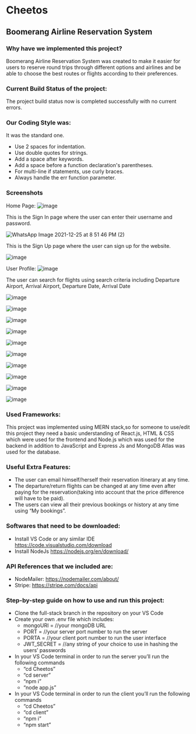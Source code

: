 # Cheetos

## Boomerang Airline Reservation System 

### Why have we implemented this project?
Boomerang Airline Reservation System was created to make it easier for users to reserve round trips through different options and airlines and be able to choose the best routes or flights according to their preferences.

### Current Build Status of the project:
The project build status now is completed successfully with no current errors.

### Our Coding Style was:
It was the standard one.
* Use 2 spaces for indentation.
* Use double quotes for strings.
* Add a space after keywords.
* Add a space before a function declaration's parentheses.
* For multi-line if statements, use curly braces.
* Always handle the err function parameter.


### Screenshots

Home Page:
![image](https://github.com/Sai-Swetha0925/Boomerang-main/assets/162849433/59eed033-f2f6-438d-89d4-b65d8007eb18)

This is the Sign In page where the user can enter their username and password.

![WhatsApp Image 2021-12-25 at 8 51 46 PM (2)](https://user-images.githubusercontent.com/89047287/147393310-ee9964b4-e9b4-4070-9c6d-2f4fb9a7c409.jpeg)

This is the Sign Up page where the user can sign up for the website. 

![image](https://github.com/Sai-Swetha0925/Boomerang-main/assets/162849433/4f7f021e-e28d-4aa4-be27-5c26be428892)


User Profile:
![image](https://github.com/Sai-Swetha0925/Boomerang-main/assets/162849433/6e106604-aa04-4e08-bdda-7961783b59b9)


The user can search for flights using search criteria including Departure Airport, Arrival Airport, Departure Date, Arrival Date 

![image](https://github.com/Sai-Swetha0925/Boomerang-main/assets/162849433/324cf0a5-dfc1-4697-a3da-2a90020cc7cc)

![image](https://github.com/Sai-Swetha0925/Boomerang-main/assets/162849433/cdef7291-fe96-44d9-8f03-824cca5ea432)


![image](https://github.com/Sai-Swetha0925/Boomerang-main/assets/162849433/9e95e3d2-12eb-45ee-9d2a-efe29df9219c)

![image](https://github.com/Sai-Swetha0925/Boomerang-main/assets/162849433/35063edf-b8c3-4350-b755-466a96ad9661)

![image](https://github.com/Sai-Swetha0925/Boomerang-main/assets/162849433/e26bb222-bde7-40da-9cd4-baa9f684245a)

![image](https://github.com/Sai-Swetha0925/Boomerang-main/assets/162849433/cbb151be-e4ab-4f2d-a6eb-dc982465c14c)

![image](https://github.com/Sai-Swetha0925/Boomerang-main/assets/162849433/5ad1f0cc-f5b4-4f0a-8c9d-ef74f6fccbfa)

![image](https://github.com/Sai-Swetha0925/Boomerang-main/assets/162849433/9c07bee2-0843-4222-b719-f6bd547ff2c2)

![image](https://github.com/Sai-Swetha0925/Boomerang-main/assets/162849433/8f0e9e65-f2b4-4528-afb6-ffb39cc9e0c0)

![image](https://github.com/Sai-Swetha0925/Boomerang-main/assets/162849433/28f6e9ca-7b2b-43ea-ab5d-1a94cf6d9e55)


### Used Frameworks:
This project was implemented using MERN stack,so for someone to use/edit this project they need a basic understanding of React.js, HTML & CSS which were used for the frontend and Node.js  which was used for the backend in addition to JavaScript and Express Js and MongoDB Atlas was used for the database.

### Useful Extra Features:
* The user can email himself/herself their reservation itinerary at any time.
* The departure/return flights can be changed at any time even after paying for the reservation(taking into account that the price difference will have to be paid).
* The users can view all their previous bookings or history at any time using “My bookings”.

   

### Softwares that need to be downloaded:
* Install VS Code or any similar IDE https://code.visualstudio.com/download 
* Install NodeJs  https://nodejs.org/en/download/ 

### API References that we included are:
* NodeMailer: https://nodemailer.com/about/
* Stripe: https://stripe.com/docs/api 


### Step-by-step guide on how to use and run this project:
* Clone the full-stack branch in the repository on your VS Code 
* Create your own .env file which includes: 
    * mongoURI = //your mongoDB URL
    * PORT = //your server port number to run the server
    * PORTA = //your client port number to run the user interface
    * JWT_SECRET = //any string of your choice to use in hashing the users’ passwords
* In your VS Code terminal in order to run the server you’ll run the following commands
    * “cd Cheetos”
    * “cd server”
    * “npm i”
    * “node app.js”
* In your VS Code terminal in order to run the client you’ll run the following commands
    * “cd Cheetos”
    * “cd client”
    * “npm i”
    * “npm start”

